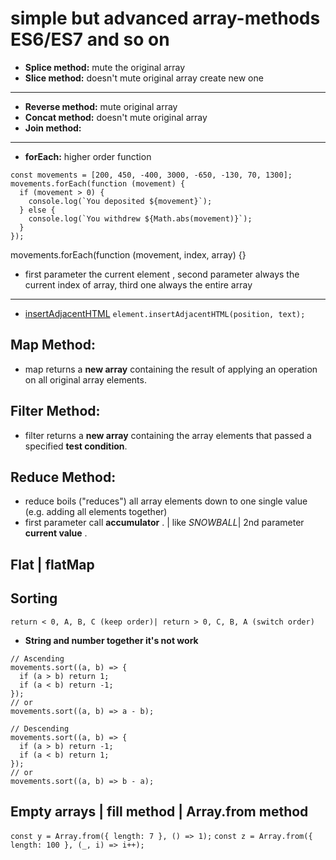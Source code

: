 # simple but advanced array-methods **ES6/ES7 and so on**

- **Splice method:** mute the original array
- **Slice method:** doesn't mute original array create new one

---

- **Reverse method:** mute original array
- **Concat method:** doesn't mute original array
- **Join method:**

---

- **forEach:** higher order function

```
const movements = [200, 450, -400, 3000, -650, -130, 70, 1300];
movements.forEach(function (movement) {
  if (movement > 0) {
    console.log(`You deposited ${movement}`);
  } else {
    console.log(`You withdrew ${Math.abs(movement)}`);
  }
});

```

movements.forEach(function (movement, index, array) {}

- first parameter the current element , second parameter always the current index of array, third one always the entire array

---

- [insertAdjacentHTML](https://developer.mozilla.org/en-US/docs/Web/API/Element/insertAdjacentHTML)
  `element.insertAdjacentHTML(position, text); `

## **Map Method:**

- map returns a **new array** containing the result of applying an operation on all original array elements.

## **Filter Method:**

- filter returns a **new array** containing the array elements that passed a specified **test condition**.

## **Reduce Method:**

- reduce boils ("reduces") all array elements down to one single value (e.g. adding all elements together)
- first parameter call **accumulator** . | like _SNOWBALL_| 2nd parameter **current value** .

## Flat | flatMap

## Sorting

`return < 0, A, B, C (keep order)| return > 0, C, B, A (switch order)`

- **String and number together it's not work**

```
// Ascending
movements.sort((a, b) => {
  if (a > b) return 1;
  if (a < b) return -1;
});
// or
movements.sort((a, b) => a - b);

// Descending
movements.sort((a, b) => {
  if (a > b) return -1;
  if (a < b) return 1;
});
// or
movements.sort((a, b) => b - a);
```

## Empty arrays | fill method | Array.from method

`const y = Array.from({ length: 7 }, () => 1);`
`const z = Array.from({ length: 100 }, (_, i) => i++);`
